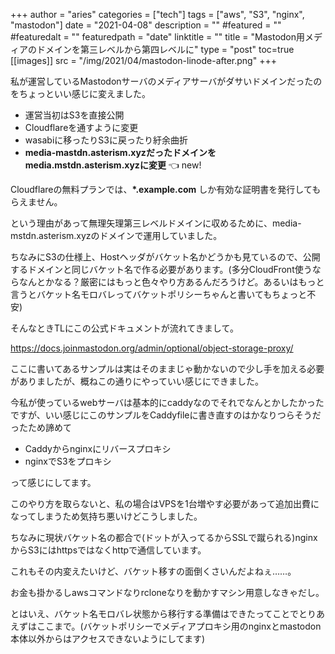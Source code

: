 +++
author = "aries"
categories = ["tech"]
tags = ["aws", "S3", "nginx", "mastodon"]
date = "2021-04-08"
description = ""
#featured = ""
#featuredalt = ""
featuredpath = "date"
linktitle = ""
title = "Mastodon用メディアのドメインを第三レベルから第四レベルに"
type = "post"
toc=true
[[images]]
  src = "/img/2021/04/mastodon-linode-after.png"
+++


私が運営しているMastodonサーバのメディアサーバがダサいドメインだったのをちょっといい感じに変えました。

- 運営当初はS3を直接公開
- Cloudflareを通すように変更
- wasabiに移ったりS3に戻ったり紆余曲折
- __media-mastdn.asterism.xyzだったドメインをmedia.mstdn.asterism.xyzに変更__ 👈 new!

Cloudflareの無料プランでは、__*.example.com__ しか有効な証明書を発行してもらえません。

という理由があって無理矢理第三レベルドメインに収めるために、media-mstdn.asterism.xyzのドメインで運用していました。

ちなみにS3の仕様上、Hostヘッダがバケット名かどうかも見ているので、公開するドメインと同じバケット名で作る必要があります。(多分CloudFront使うならなんとかなる？厳密にはもっと色々やり方あるんだろうけど。あるいはもっと言うとバケット名モロバレってバケットポリシーちゃんと書いてもちょっと不安)

そんなときTLにこの公式ドキュメントが流れてきまして。

https://docs.joinmastodon.org/admin/optional/object-storage-proxy/

ここに書いてあるサンプルは実はそのままじゃ動かないので少し手を加える必要がありましたが、概ねこの通りにやっていい感じにできました。

今私が使っているwebサーバは基本的にcaddyなのでそれでなんとかしたかったですが、いい感じにこのサンプルをCaddyfileに書き直すのはかなりつらそうだったため諦めて

- Caddyからnginxにリバースプロキシ
- nginxでS3をプロキシ

って感じにしてます。

このやり方を取らないと、私の場合はVPSを1台増やす必要があって追加出費になってしまうため気持ち悪いけどこうしました。

ちなみに現状バケット名の都合で(ドットが入ってるからSSLで蹴られる)nginxからS3にはhttpsではなくhttpで通信しています。

これもその内変えたいけど、バケット移すの面倒くさいんだよねぇ……。

お金も掛かるしawsコマンドなりrcloneなりを動かすマシン用意しなきゃだし。

とはいえ、バケット名モロバレ状態から移行する準備はできたってことでとりあえずはここまで。(バケットポリシーでメディアプロキシ用のnginxとmastodon本体以外からはアクセスできないようにしてます)

